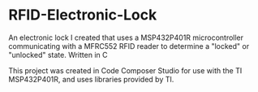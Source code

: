 # RFID-Electronic-Lock

An electronic lock I created that uses a MSP432P401R microcontroller communicating with a MFRC552 RFID reader to determine a "locked" or "unlocked" state. Written in C

This project was created in Code Composer Studio for use with the TI MSP432P401R, and uses libraries provided by TI.
